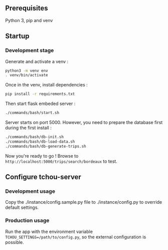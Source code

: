 ## Prerequisites

Python 3, pip and venv

## Startup

### Development stage

Generate and activate a venv :

```bash
python3 -m venv env 
. venv/bin/activate
```

Once in the venv, install dependencies :

```bash
pip install -r requirements.txt
```

Then start flask embeded server :

```bash
./commands/bash/start.sh
```

Server starts on port 5000. However, you need to prepare the database first during the first install :

```bash
./commands/bash/db-init.sh
./commands/bash/db-load-data.sh
./commands/bash/db-generate-trips.sh
```

Now you're ready to go ! Browse to `http://localhost:5000/trips/search/bordeaux` to test.

## Configure tchou-server

### Development usage

Copy the ./instance/config.sample.py file to ./instance/config.py to override default settings.

### Production usage

Run the app with the environment variable `TCHOU_SETTINGS=/path/to/config.py`, so the external configuration is possible.